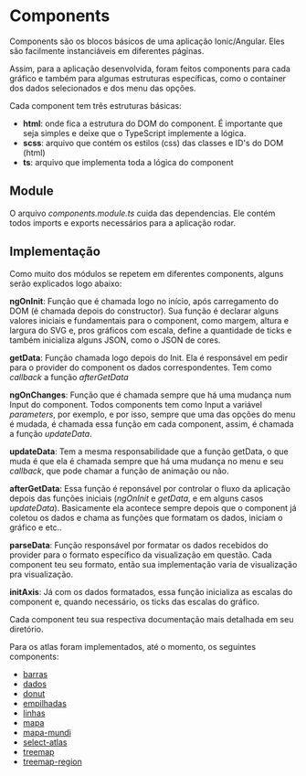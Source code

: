 # Components

Components são os blocos básicos de uma aplicação Ionic/Angular. Eles são facilmente instanciáveis em diferentes páginas. 

Assim, para a aplicação desenvolvida, foram feitos components para cada gráfico e também para algumas estruturas específicas, como o container dos dados selecionados e dos menu das opções.

Cada component tem três estruturas básicas:

* **html**: onde fica a estrutura do DOM do component. É importante que seja simples e deixe que o TypeScript implemente a lógica.
* **scss**: arquivo que contém os estilos (css) das classes e ID's do DOM (html)
* **ts**: arquivo que implementa toda a lógica do component

## Module

O arquivo *components.module.ts* cuida das dependencias. Ele contém todos imports e exports necessários para a aplicação rodar.

## Implementação

Como muito dos módulos se repetem em diferentes components, alguns serão explicados logo abaixo:


**ngOnInit**: Função que é chamada logo no início, após carregamento do DOM (é chamada depois do constructor). Sua função é declarar alguns valores iniciais e fundamentais para o component, como margem, altura e largura do SVG e, pros gráficos com escala, define a quantidade de ticks e também inicializa alguns JSON, como o JSON de cores.

**getData**: Função chamada logo depois do Init. Ela é responsável em pedir para o provider do component os dados correspondentes. Tem como *callback* a função *afterGetData*

**ngOnChanges**: Função que é chamada sempre que há uma mudança num Input do component. Todos components tem como Input a variável *parameters*, por exemplo, e por isso, sempre que uma das opções do menu é mudada, é chamada essa função em cada component, assim, é chamada a função *updateData*.

**updateData**: Tem a mesma responsabilidade que a função getData, o que muda é que ela é chamada sempre que há uma mudança no menu e seu *callback*, que pode chamar a função de animação ou não.

**afterGetData**: Essa função é reponsável por controlar o fluxo da aplicação depois das funções iniciais (*ngOnInit* e *getData*, e em alguns casos *updateData*). Basicamente ela acontece sempre depois que o component já coletou os dados e chama as funções que formatam os dados, iniciam o gráfico e etc..

**parseData**: Função responsável por formatar os dados recebidos do provider para o formato específico da visualização em questão. Cada component teu seu formato, então sua implementação varia de visualização pra visualização.

**initAxis**: Já com os dados formatados, essa função inicializa as escalas do component e, quando necessário, os ticks das escalas do gráfico.

Cada component teu sua respectiva documentação mais detalhada em seu diretório.

Para os atlas foram implementados, até o momento, os seguintes components:

* [barras](https://github.com/mtfrigo/atlasApp/tree/master/src/components/barras)  
* [dados](https://github.com/mtfrigo/atlasApp/tree/master/src/components/dados)  
* [donut](https://github.com/mtfrigo/atlasApp/tree/master/src/components/donut)  
* [empilhadas](https://github.com/mtfrigo/atlasApp/tree/master/src/components/empilhadas)  
* [linhas](https://github.com/mtfrigo/atlasApp/tree/master/src/components/linhas)  
* [mapa](https://github.com/mtfrigo/atlasApp/tree/master/src/components/mapa)  
* [mapa-mundi](https://github.com/mtfrigo/atlasApp/tree/master/src/components/mapa-mundi)  
* [select-atlas](https://github.com/mtfrigo/atlasApp/tree/master/src/components/select-atlas)  
* [treemap](https://github.com/mtfrigo/atlasApp/tree/master/src/components/treemap)  
* [treemap-region](https://github.com/mtfrigo/atlasApp/tree/master/src/components/treemap-region)  
